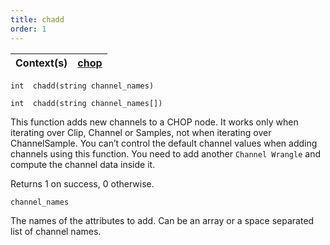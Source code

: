 ```yaml
---
title: chadd
order: 1
---
```

| Context(s) | [chop](../contexts/chop.html) |
| --- | --- |

`int  chadd(string channel_names)`

`int  chadd(string channel_names[])`

This function adds new channels to a CHOP node. It works only when iterating over Clip, Channel or Samples, not when iterating over ChannelSample. You can’t control the default channel values when adding channels using this function. You need to add another `Channel Wrangle` and compute the channel data inside it.

Returns 1 on success, 0 otherwise.

`channel_names`

The names of the attributes to add. Can be an array or a space separated list of channel names.

